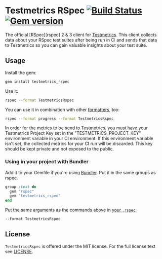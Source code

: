 # Testmetrics RSpec [![Build Status](https://travis-ci.org/Testmetrics/testmetrics_rspec.svg?branch=master)](https://travis-ci.org/Testmetrics/testmetrics_rspec) [![Gem version](http://img.shields.io/gem/v/testmetrics_rspec.svg)](https://rubygems.org/gems/testmetrics_rspec)

The official [RSpec][rspec] 2 & 3 client for [Testmetrics](https://www.testmetrics.app). This client collects data about your RSpec test suites after being run in CI and sends that data to Testmetrics so you can gain valuable insights about your test suite.

## Usage

Install the gem:

```sh
gem install testmetrics_rspec
```

Use it:

```sh
rspec --format TestmetricsRspec 
```

You can use it in combination with other [formatters][rspec-formatters], too:

```sh
rspec --format progress --format TestmetricsRspec
```

  [rspec-formatters]: https://relishapp.com/rspec/rspec-core/v/3-6/docs/formatters

In order for the metrics to be send to Testmetrics, you must have your
Testmetrics Project Key set in the "TESTMETRICS_PROJECT_KEY" environment
variable in your CI environment. If this environment variable isn't set, the
collected metrics for your CI run will be discarded. This key should be kept
private and not exposed to the public.

### Using in your project with Bundler

Add it to your Gemfile if you're using [Bundler][bundler]. Put it in the same groups as rspec.

```ruby
group :test do
  gem "rspec"
  gem "testmetrics_rspec"
end
```

Put the same arguments as the commands above in [your `.rspec`][rspec-file]:

```sh
--format TestmetricsRspec
```

  [bundler]: https://bundler.io
  [rspec-file]: https://relishapp.com/rspec/rspec-core/v/3-6/docs/configuration/read-command-line-configuration-options-from-files

## License

`TestmetricsRspec` is offered under the MIT license. For the full license
text see [LICENSE](https://github.com/testmetrics/testmetrics_rspec/blob/master/LICENSE).
